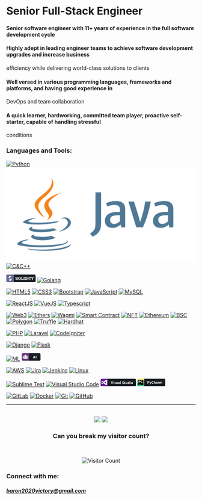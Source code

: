 # Senior Full-Stack Engineer

#### Senior software engineer with 11+ years of experience in the full software development cycle

#### Highly adept in leading engineer teams to achieve software development upgrades and increase business
efficiency while delivering world-class solutions to clients

#### Well versed in various programming languages, frameworks and platforms, and having good experience in
DevOps and team collaboration

#### A quick learner, hardworking, committed team player, proactive self-starter, capable of handling stressful
conditions

### Languages and Tools:
[![Python](https://img.shields.io/badge/-Python-black?style=flat&logo=python&link=https://github.com/baron102/)](https://github.com/baron102/)
[![Java](https://github.com/baron102/baron102/blob/main/java_logo_icon_168609.png)](https://github.com/baron102/)
[![C&C++](https://img.shields.io/badge/-C%20&%20C++-659ad2?style=flat&logo=c%2B%2B&logoColor=ffffff&link=https://github.com/baron102/)](https://github.com/baron102/)

[![Solidity](https://github.com/baron102/baron102/blob/main/solidity.png)](https://github.com/baron102/)
[![Golang](https://img.shields.io/badge/-Golang-5127B6?style=flat&logo=go&link=https://github.com/baron102/)](https://github.com/baron102/) 


[![HTML5](https://img.shields.io/badge/-HTML5-E34F26?style=flat&logo=html5&logoColor=white&link=https://github.com/baron102/)](https://github.com/baron102/) 
[![CSS3](https://img.shields.io/badge/-CSS3-1572B6?style=flat&logo=css3&link=https://github.com/baron102/)](https://github.com/baron102/) 
[![Bootstrap](https://img.shields.io/badge/-Bootstrap-563D7C?style=flat&logo=bootstrap&link=https://github.com/baron102/)](https://github.com/baron102/)
[![JavaScript](https://img.shields.io/badge/-JavaScript-black?style=flat&logo=javascript&link=https://github.com/baron102/)](https://github.com/baron102/)
[![MySQL](https://img.shields.io/badge/-MySQL-black?style=flat&logo=mysql&link=https://github.com/baron102/)](https://github.com/baron102/)

[![ReactJS](https://img.shields.io/badge/-ReactJS-61DAFB?style=flat&logo=react&logoColor=white&link=https://github.com/baron102/)](https://github.com/baron102/) 
[![VueJS](https://img.shields.io/badge/-VueJS-green?style=flat&logo=vue.js&logoColor=white&link=https://github.com/baron102/)](https://github.com/baron102/) 
[![Typescript](https://img.shields.io/badge/-Typescript-532819?style=flat&logo=Typescript&logoColor=white&link=https://github.com/baron102/)](https://github.com/baron102/) 

[![Web3](https://img.shields.io/badge/-Web3.js-61DAFB?style=flat&logo=web3&logoColor=white&link=https://github.com/baron102/)](https://github.com/baron102/) 
[![Ethers](https://img.shields.io/badge/-Ethers.js-534355?style=flat&logo=ethers&logoColor=white&link=https://github.com/baron102/)](https://github.com/baron102/) 
[![Wagmi](https://img.shields.io/badge/-Wagmi-973512?style=flat&logo=wagmi&logoColor=white&link=https://github.com/baron102/)](https://github.com/baron102/) 
[![Smart Contract](https://img.shields.io/badge/-SmartContract-136743?style=flat&logo=SmartContract&logoColor=white&link=https://github.com/baron102/)](https://github.com/baron102/) 
[![NFT](https://img.shields.io/badge/-NFT-582658?style=flat&logo=NFT&logoColor=white&link=https://github.com/baron102/)](https://github.com/baron102/) 
[![Ethereum](https://img.shields.io/badge/-Ethereum-989875?style=flat&logo=Ethereum&logoColor=white&link=https://github.com/baron102/)](https://github.com/baron102/) 
[![BSC](https://img.shields.io/badge/-BSC-352411?style=flat&logo=BSC&logoColor=white&link=https://github.com/baron102/)](https://github.com/baron102/) 
[![Polygon](https://img.shields.io/badge/-Polygon-786431?style=flat&logo=Polygon&logoColor=white&link=https://github.com/baron102/)](https://github.com/baron102/) 
[![Truffle](https://img.shields.io/badge/-Truffle-421323?style=flat&logo=Truffle&logoColor=white&link=https://github.com/baron102/)](https://github.com/baron102/) 
[![Hardhat](https://img.shields.io/badge/-Hardhat-321312?style=flat&logo=Hardhat&logoColor=white&link=https://github.com/baron102/)](https://github.com/baron102/) 

[![PHP](https://img.shields.io/badge/-PHP-black?style=flat&logo=php&link=https://github.com/baron102/)](https://github.com/baron102/)
[![Laravel](https://img.shields.io/badge/-Laravel-black?style=flat&logo=Laravel&link=https://github.com/baron102/)](https://github.com/baron102/)
[![CodeIgniter](https://img.shields.io/badge/-CodeIgniter-black?style=flat&logo=CodeIgniter&link=https://github.com/baron102/)](https://github.com/baron102/)

[![Django](https://img.shields.io/badge/-Django-black?style=flat&logo=django)](https://github.com/baron102/)
[![Flask](https://img.shields.io/badge/-Flask-gray?style=flat&logo=flask)](https://github.com/baron102/)

[![ML](https://img.shields.io/badge/-Machine%20Learning-102230?style=flat)](https://github.com/baron102/)
[![AI](https://github.com/SvenCelin/SvenCelin/blob/master/Badges/ai.png)](https://github.com/baron102/)

[![AWS](https://img.shields.io/badge/-AWS-323232?style=flat&logo=aws&logoColor=white&logoColor=0052CC)](https://github.com/baron102/)
[![Jira](https://img.shields.io/badge/-Jira-222222?style=flat&logo=jira-software&logoColor=white&logoColor=0052CC)](https://github.com/baron102/)
[![Jenkins](https://img.shields.io/badge/-Jenkins-424242?style=flat&logo=jenkins-software&logoColor=white&logoColor=0052CC)](https://github.com/baron102/)
[![Linux](https://img.shields.io/badge/-Linux-222222?style=flat&logo=linux&logoColor=FCC624)](https://github.com/baron102/)

[![Sublime Text](http://img.shields.io/badge/-Sublime%20Text-3C4858?style=flat&logo=sublime-text)](https://github.com/baron102/)
[![Visual Studio Code](https://img.shields.io/badge/-VSCode-444444?style=flat&logo=visual-studio-code&logoColor=007ACC)](https://github.com/baron102/)
[![Visual Studio](https://github.com/SvenCelin/SvenCelin/blob/master/Badges/visualstudio.png)](https://github.com/baron102/)
[![PyCharm](https://github.com/SvenCelin/SvenCelin/blob/master/Badges/pycharm.png)](https://github.com/baron102/)

[![GitLab](https://img.shields.io/badge/-GitLab-FCA121?style=flat&logo=gitlab&link=https://github.com/baron102/)](https://github.com/baron102/)
[![Docker](https://img.shields.io/badge/-Docker-black?style=flat&logo=docker&link=https://github.com/baron102/)](https://github.com/baron102/) 
[![Git](https://img.shields.io/badge/-Git-black?style=flat&logo=git&link=https://github.com/baron102/)](https://github.com/baron102/) 
[![GitHub](https://img.shields.io/badge/-GitHub-181717?style=flat&logo=github&link=https://github.com/baron102/)](https://github.com/baron102/)
<br />

---

<div align="center">

<br/>
<img height="150px" src="https://github-readme-stats.vercel.app/api/top-langs/?username=baron102&layout=compact&theme=dracula&private=true">
<img height="150px" src="https://github-readme-stats.vercel.app/api?username=baron102&show_icons=true&theme=dracula&count_private=true&private=true">
<br/>

### Can you break my visitor count?

<br />

![Visitor Count](https://profile-counter.glitch.me/Shing-Ho/count.svg)

</div>

### Connect with me:
##### baron2020victory@gmail.com

[github]: https://github.com/baron102/
[Email]: baron2020victory@gmail.com

<!---
baron102/baron102 is a ✨ special ✨ repository because its `README.md` (this file) appears on your GitHub profile.
You can click the Preview link to take a look at your changes.
--->
